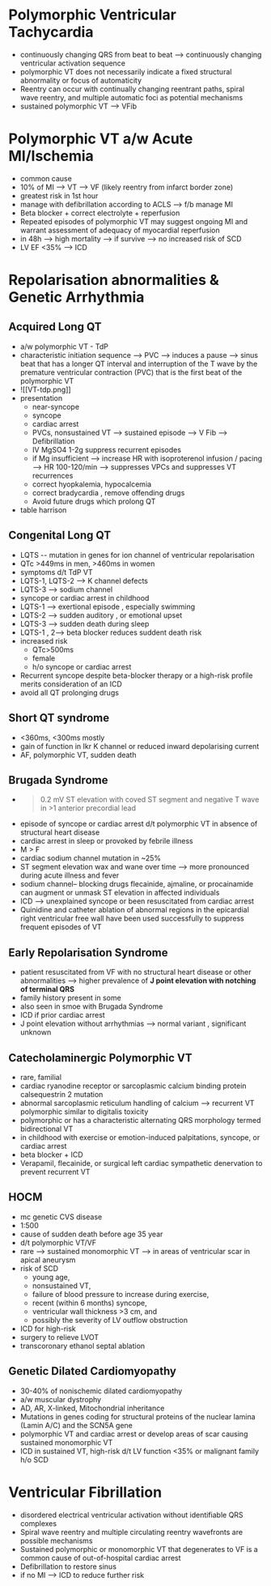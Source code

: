 # Polymorphic Ventricular Tachycardia 
- continuously changing QRS from beat to beat --> continuously changing ventricular activation sequence 
- polymorphic VT does not necessarily indicate a fixed structural abnormality or focus of automaticity 
- Reentry can occur with continually changing reentrant paths, spiral wave reentry, and multiple automatic foci as potential mechanisms 
- sustained polymorphic VT --> VFib 
# Polymorphic VT a/w Acute MI/Ischemia 
- common cause 
- 10% of MI --> VT --> VF (likely reentry from infarct border zone) 
- greatest risk in 1st hour 
- manage with defibrillation according to ACLS --> f/b manage MI 
- Beta blocker + correct electrolyte + reperfusion 
- Repeated episodes of polymorphic VT may suggest ongoing MI and warrant assessment of adequacy of myocardial reperfusion 
- in 48h --> high mortality --> if survive --> no increased risk of SCD 
- LV EF <35% --> ICD 
# Repolarisation abnormalities & Genetic Arrhythmia 
## Acquired Long QT 
- a/w polymorphic VT - TdP 
- characteristic initiation sequence --> PVC --> induces a pause --> sinus beat that has a longer QT interval and interruption of the T wave by the premature ventricular contraction (PVC) that is the first beat of the polymorphic VT
- ![[VT-tdp.png]]
- presentation 
	- near-syncope 
	- syncope 
	- cardiac arrest 
	- PVCs, nonsustained VT --> sustained episode --> V Fib --> Defibrillation 
	- IV MgSO4 1-2g suppress recurrent episodes 
	- if Mg insufficient --> increase HR with isoproterenol infusion / pacing --> HR 100-120/min --> suppresses VPCs and suppresses VT recurrences 
	- correct hyopkalemia, hypocalcemia 
	- correct bradycardia , remove offending drugs 
	- Avoid future drugs which prolong QT 
- table harrison 
## Congenital Long QT 
- LQTS -- mutation in genes for ion channel of ventricular repolarisation 
- QTc >449ms in men, >460ms in women 
- symptoms d/t TdP VT 
- LQTS-1, LQTS-2 --> K channel defects 
- LQTS-3 --> sodium channel 
- syncope or cardiac arrest in childhood 
- LQTS-1 --> exertional episode , especially swimming 
- LQTS-2 --> sudden auditory , or emotional upset 
- LQTS-3 --> sudden death during sleep 
- LQTS-1 , 2--> beta blocker reduces suddent death risk 
- increased risk 
	- QTc>500ms 
	- female 
	- h/o syncope or cardiac arrest 
- Recurrent syncope despite beta-blocker therapy or a high-risk profile merits consideration of an ICD 
- avoid all QT prolonging drugs 
## Short QT syndrome 
- <360ms, <300ms mostly 
- gain of function in Ikr K channel or reduced inward depolarising current 
- AF, polymorphic VT, sudden death 
## Brugada Syndrome 
- >0.2 mV ST elevation with coved ST segment and negative T wave in >1 anterior precordial lead 
- episode of syncope or cardiac arrest d/t polymorphic VT in absence of structural heart disease 
- cardiac arrest in sleep or provoked by febrile illness 
- M > F
- cardiac sodium channel mutation in ~25% 
- ST segment elevation wax and wane over time --> more pronounced during acute illness and fever 
- sodium channel– blocking drugs flecainide, ajmaline, or procainamide can augment or unmask ST elevation in affected individuals
- ICD --> unexplained syncope or been resuscitated from cardiac arrest 
- Quinidine and catheter ablation of abnormal regions in the epicardial right ventricular free wall have been used successfully to suppress frequent episodes of VT 
## Early Repolarisation Syndrome 
- patient resuscitated from VF with no structural heart disease or other abnormalities --> higher prevalence of **J point elevation with notching of terminal QRS**
- family history present in some 
- also seen in smoe with Brugada Syndrome 
- ICD if prior cardiac arrest 
- J point elevation without arrhythmias --> normal variant , significant unknown 
## Catecholaminergic Polymorphic VT 
- rare, familial 
- cardiac ryanodine receptor or sarcoplasmic calcium binding protein calsequestrin 2 mutation 
- abnormal sarcoplasmic reticulum handling of calcium --> recurrent VT polymorphic similar to digitalis toxicity 
- polymorphic or has a characteristic alternating QRS morphology termed bidirectional VT 
- in childhood with exercise or emotion-induced palpitations, syncope, or cardiac arrest
- beta blocker + ICD 
- Verapamil, flecainide, or surgical left cardiac sympathetic denervation to prevent recurrent VT 

## HOCM 
- mc genetic CVS disease 
- 1:500 
- cause of sudden death before age 35 year 
- d/t polymorphic VT/VF 
- rare --> sustained monomorphic VT --> in areas of ventricular scar in apical aneurysm 
- risk of SCD 
	- young age, 
	- nonsustained VT, 
	- failure of blood pressure to increase during exercise, 
	- recent (within 6 months) syncope, 
	- ventricular wall thickness >3 cm, and 
	- possibly the severity of LV outflow obstruction
- ICD for high-risk 
- surgery to relieve LVOT 
- transcoronary ethanol septal ablation 
## Genetic Dilated Cardiomyopathy 
- 30-40% of nonischemic dilated cardiomyopathy 
- a/w muscular dystrophy 
- AD, AR, X-linked, Mitochondrial inheritance 
- Mutations in genes coding for structural proteins of the nuclear lamina (Lamin A/C) and the SCN5A gene 
- polymorphic VT and cardiac arrest or develop areas of scar causing sustained monomorphic VT 
- ICD in sustained VT, high-risk d/t LV function <35% or malignant family h/o SCD 
# Ventricular Fibrillation 
- disordered electrical ventricular activation without identifiable QRS complexes 
- Spiral wave reentry and multiple circulating reentry wavefronts are possible mechanisms 
- Sustained polymorphic or monomorphic VT that degenerates to VF is a common cause of out-of-hospital cardiac arrest 
- Defibrillation to restore sinus 
- if no MI --> ICD to reduce further risk 
